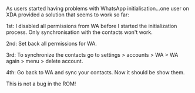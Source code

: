 As users started having problems with WhatsApp initialisation...one user on XDA provided a solution that seems to work so far:

1st:
I disabled all permissions from WA before I started the initialization process. Only synchronisation with the contacts won't work.

2nd:
Set back all permissions for WA.

3rd:
To synchronize the contacts go to settings > accounts > WA > WA again > menu > delete account.

4th:
Go back to WA and sync your contacts. Now it should be show them.

This is not a bug in the ROM!
